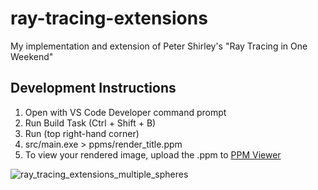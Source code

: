 # ray-tracing-extensions
My implementation and extension of Peter Shirley's "Ray Tracing in One Weekend"

## Development Instructions
1. Open with VS Code Developer command prompt
2. Run Build Task (Ctrl + Shift + B)
3. Run (top right-hand corner)
4. src/main.exe > ppms/render_title.ppm
5. To view your rendered image, upload the .ppm to [PPM Viewer](https://www.cs.rhodes.edu/welshc/COMP141_F16/ppmReader.html)

![ray_tracing_extensions_multiple_spheres](https://github.com/ccaitlingo/ray-tracing-extensions/assets/122246189/6e511f6c-fc7a-4223-88b9-3c75f490f385)
